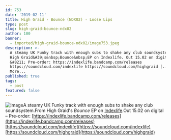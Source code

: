 ```yaml
---
id: 753
date: '2019-02-11'
title: High Graid - Bounce (NDX02) - Loose Lips
type: post
slug: high-graid-bounce-ndx02
author: 100
banner:
  - imported/high-graid-bounce-ndx02/image753.jpeg
description: >-
  A steamy UK Funky track with enough subs to shake any club soundsystem. From
  High Graid&#39;s&nbsp;Bounce&nbsp;EP on Indexlife. Out 15.02 on digital
  &#8211; Pre-order: https://indexlife.bandcamp.com/releases
  https://soundcloud.com/indexlife https://soundcloud.com/highgraid [...]Read
  More...
published: true
tags:
  - post
featured: false
---
```

![image](../imported/high-graid-bounce-ndx02/image753.jpeg)A steamy UK Funky track with enough subs to shake any club soundsystem.From High Graid's _Bounce_ EP on [Indexlife](https://indexlife.bandcamp.com/merch/alex-index-cosmic-calling-ep-t-shirt).Out 15.02 on digital – Pre-order: [https://indexlife.bandcamp.com/releases](https://indexlife.bandcamp.com/releases)[https://soundcloud.com/indexlife](https://soundcloud.com/indexlife)[https://soundcloud.com/highgraid](https://soundcloud.com/highgraid)